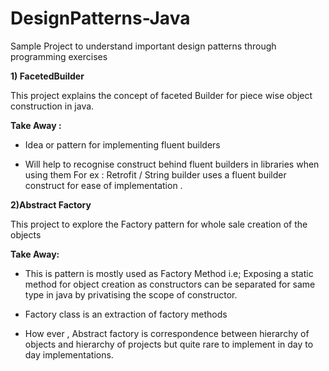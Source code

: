 # DesignPatterns-Java

Sample Project to understand important design patterns through programming exercises

**1) FacetedBuilder**

This project explains the concept of faceted Builder for piece wise object construction in java.

**Take Away :**

* Idea or pattern for implementing fluent builders

* Will help to recognise construct behind fluent builders in libraries when using them For ex : Retrofit / String builder uses a fluent builder construct for ease of implementation .

**2)Abstract Factory**

This project to explore the Factory pattern for whole sale creation of the objects

**Take Away:**

* This is pattern is mostly used as Factory Method i.e; Exposing a static method for object creation as constructors can be separated for same type in java by privatising the scope of constructor.

* Factory class is an extraction of factory methods

* How ever , Abstract factory is correspondence between hierarchy of objects and hierarchy of projects but quite rare to implement in day to day implementations.